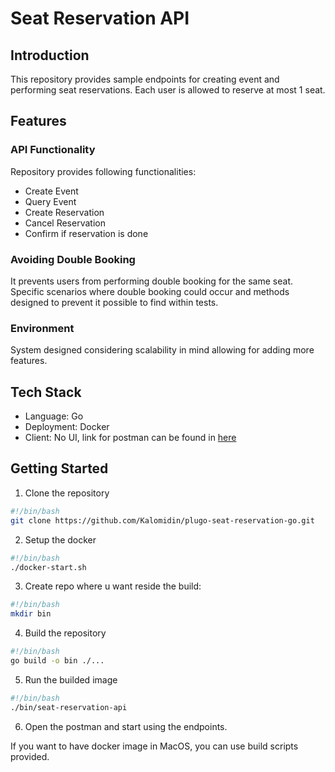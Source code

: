 # Seat Reservation API

## Introduction

This repository provides sample endpoints for creating event and performing seat reservations.
Each user is allowed to reserve at most 1 seat.

## Features

### API Functionality

Repository provides following functionalities:

- Create Event
- Query Event
- Create Reservation
- Cancel Reservation
- Confirm if reservation is done

### Avoiding Double Booking

It prevents users from performing double booking for the same seat.
Specific scenarios where double booking could occur and methods designed to prevent it possible to find within tests.

### Environment

System designed considering scalability in mind allowing for adding more features.

## Tech Stack

- Language: Go
- Deployment: Docker
- Client: No UI, link for postman can be found in [here](https://www.postman.com/titicorp/workspace/plugo-seat-reservation-task/collection/27702330-af68028f-76d0-42fd-ba0e-c6d422508c0e?action=share&creator=27702330)

## Getting Started

1. Clone the repository

```bash
#!/bin/bash
git clone https://github.com/Kalomidin/plugo-seat-reservation-go.git
```

2. Setup the docker

```bash
#!/bin/bash
./docker-start.sh
```

3. Create repo where u want reside the build:

```bash
#!/bin/bash
mkdir bin
```

4. Build the repository

```bash
#!/bin/bash
go build -o bin ./...
```

5. Run the builded image

```bash
#!/bin/bash
./bin/seat-reservation-api 
```

6. Open the postman and start using the endpoints.

If you want to have docker image in MacOS, you can use build scripts provided.

